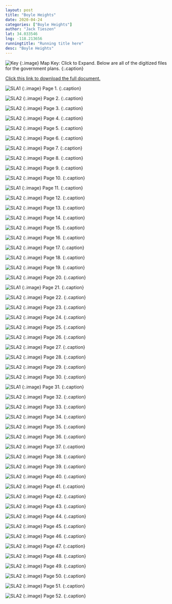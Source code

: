 ```yaml
---
layout: post
title: "Boyle Heights"
date: 2020-04-24
categories: ["Boyle Heights"]
author: "Jack Tieszen"
lat: 34.033546
lng: -118.213656
runningtitle: "Running title here"
desc: "Boyle Heights"
---
```


![Key](images/Boyle_Heights_Key.jpeg)
   {:.image}
Map Key: Click to Expand.
Below are all of the digitized files for the government plans.
   {:.caption}   

[Click this link to download the full document.](https://github.com/visualizela/flaneur/raw/master/images/Boyle_Heights.pdf)

![SLA1](images/BHPlan/Boyle_Heights_Page_01.jpeg)
   {:.image}
Page 1.
   {:.caption}

![SLA2](images//BHPlan/Boyle_Heights_Page_02.jpeg)
   {:.image}
 Page 2.
   {:.caption}

![SLA2](images//BHPlan/Boyle_Heights_Page_03.jpeg)
   {:.image}
 Page 3.
   {:.caption}

![SLA2](images//BHPlan/Boyle_Heights_Page_04.jpeg)
   {:.image}
 Page 4.
   {:.caption}

![SLA2](images//BHPlan/Boyle_Heights_Page_05.jpeg)
   {:.image}
 Page 5.
   {:.caption}

![SLA2](images//BHPlan/Boyle_Heights_Page_06.jpeg)
   {:.image}
 Page 6.
   {:.caption}

![SLA2](images//BHPlan/Boyle_Heights_Page_07.jpeg)
   {:.image}
 Page 7.
   {:.caption}
   
![SLA2](images//BHPlan/Boyle_Heights_Page_08.jpeg)
   {:.image}
 Page 8.
   {:.caption}

![SLA2](images//BHPlan/Boyle_Heights_Page_09.jpeg)
   {:.image}
 Page 9.
   {:.caption}

![SLA2](images//BHPlan/Boyle_Heights_Page_10.jpeg)
   {:.image}
 Page 10.
   {:.caption}

![SLA1](images/BHPlan/Boyle_Heights_Page_11.jpeg)
   {:.image}
Page 11.
   {:.caption}

![SLA2](images//BHPlan/Boyle_Heights_Page_12.jpeg)
   {:.image}
 Page 12.
   {:.caption}

![SLA2](images//BHPlan/Boyle_Heights_Page_13.jpeg)
   {:.image}
 Page 13.
   {:.caption}

![SLA2](images//BHPlan/Boyle_Heights_Page_14.jpeg)
   {:.image}
 Page 14.
   {:.caption}

![SLA2](images//BHPlan/Boyle_Heights_Page_15.jpeg)
   {:.image}
 Page 15.
   {:.caption}

![SLA2](images//BHPlan/Boyle_Heights_Page_16.jpeg)
   {:.image}
 Page 16.
   {:.caption}

![SLA2](images//BHPlan/Boyle_Heights_Page_17.jpeg)
   {:.image}
 Page 17.
   {:.caption}
   
![SLA2](images//BHPlan/Boyle_Heights_Page_18.jpeg)
   {:.image}
 Page 18.
   {:.caption}

![SLA2](images//BHPlan/Boyle_Heights_Page_19.jpeg)
   {:.image}
 Page 19.
   {:.caption}

![SLA2](images//BHPlan/Boyle_Heights_Page_20.jpeg)
   {:.image}
 Page 20.
   {:.caption}

![SLA1](images/BHPlan/Boyle_Heights_Page_21.jpeg)
   {:.image}
Page 21.
   {:.caption}

![SLA2](images//BHPlan/Boyle_Heights_Page_22.jpeg)
   {:.image}
 Page 22.
   {:.caption}

![SLA2](images//BHPlan/Boyle_Heights_Page_23.jpeg)
   {:.image}
 Page 23.
   {:.caption}

![SLA2](images//BHPlan/Boyle_Heights_Page_24.jpeg)
   {:.image}
 Page 24.
   {:.caption}

![SLA2](images//BHPlan/Boyle_Heights_Page_25.jpeg)
   {:.image}
 Page 25.
   {:.caption}

![SLA2](images//BHPlan/Boyle_Heights_Page_26.jpeg)
   {:.image}
 Page 26.
   {:.caption}

![SLA2](images//BHPlan/Boyle_Heights_Page_27.jpeg)
   {:.image}
 Page 27.
   {:.caption}
   
![SLA2](images//BHPlan/Boyle_Heights_Page_28.jpeg)
   {:.image}
 Page 28.
   {:.caption}

![SLA2](images//BHPlan/Boyle_Heights_Page_29.jpeg)
   {:.image}
 Page 29.
   {:.caption}

![SLA2](images//BHPlan/Boyle_Heights_Page_30.jpeg)
   {:.image}
 Page 30.
   {:.caption}

![SLA1](images/BHPlan/Boyle_Heights_Page_31.jpeg)
   {:.image}
Page 31.
   {:.caption}

![SLA2](images//BHPlan/Boyle_Heights_Page_32.jpeg)
   {:.image}
 Page 32.
   {:.caption}

![SLA2](images//BHPlan/Boyle_Heights_Page_33.jpeg)
   {:.image}
 Page 33.
   {:.caption}

![SLA2](images//BHPlan/Boyle_Heights_Page_34.jpeg)
   {:.image}
 Page 34.
   {:.caption}

![SLA2](images//BHPlan/Boyle_Heights_Page_35.jpeg)
   {:.image}
 Page 35.
   {:.caption}

![SLA2](images//BHPlan/Boyle_Heights_Page_36.jpeg)
   {:.image}
 Page 36.
   {:.caption}

![SLA2](images//BHPlan/Boyle_Heights_Page_37.jpeg)
   {:.image}
 Page 37.
   {:.caption}
   
![SLA2](images//BHPlan/Boyle_Heights_Page_38.jpeg)
   {:.image}
 Page 38.
   {:.caption}

![SLA2](images//BHPlan/Boyle_Heights_Page_39.jpeg)
   {:.image}
 Page 39.
   {:.caption}

![SLA2](images//BHPlan/Boyle_Heights_Page_40.jpeg)
   {:.image}
 Page 40.
   {:.caption}

![SLA2](images//BHPlan/Boyle_Heights_Page_41.jpeg)
   {:.image}
 Page 41.
   {:.caption}

![SLA2](images//BHPlan/Boyle_Heights_Page_42.jpeg)
   {:.image}
 Page 42.
   {:.caption}

![SLA2](images//BHPlan/Boyle_Heights_Page_43.jpeg)
   {:.image}
 Page 43.
   {:.caption}

![SLA2](images//BHPlan/Boyle_Heights_Page_44.jpeg)
   {:.image}
 Page 44.
   {:.caption}

![SLA2](images//BHPlan/Boyle_Heights_Page_45.jpeg)
   {:.image}
 Page 45.
   {:.caption}

![SLA2](images//BHPlan/Boyle_Heights_Page_46.jpeg)
   {:.image}
 Page 46.
   {:.caption}

![SLA2](images//BHPlan/Boyle_Heights_Page_47.jpeg)
   {:.image}
 Page 47.
   {:.caption}

![SLA2](images//BHPlan/Boyle_Heights_Page_48.jpeg)
   {:.image}
 Page 48.
   {:.caption}

![SLA2](images//BHPlan/Boyle_Heights_Page_49.jpeg)
   {:.image}
 Page 49.
   {:.caption}

![SLA2](images//BHPlan/Boyle_Heights_Page_50.jpeg)
   {:.image}
 Page 50.
   {:.caption}

![SLA2](images//BHPlan/Boyle_Heights_Page_51.jpeg)
   {:.image}
 Page 51.
   {:.caption}

![SLA2](images//BHPlan/Boyle_Heights_Page_52.jpeg)
   {:.image}
 Page 52.
   {:.caption}


